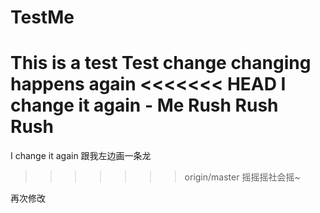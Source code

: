 # TestMe
This is a test
Test change
changing happens again
<<<<<<< HEAD
I change it again - Me
Rush Rush Rush
=======
I change it again
跟我左边画一条龙
>>>>>>> origin/master
摇摇摇社会摇~

再次修改

<html>
<body></body>
</html>